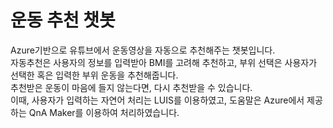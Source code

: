 # 운동 추천 챗봇

Azure기반으로 유튜브에서 운동영상을 자동으로 추천해주는 챗봇입니다.  
자동추천은 사용자의 정보를 입력받아 BMI를 고려해 추천하고, 부위 선택은 사용자가 선택한 혹은 입력한 부위 운동을 추천해줍니다.  
추천받은 운동이 마음에 들지 않는다면, 다시 추천받을 수 있습니다.  
이때, 사용자가 입력하는 자연어 처리는 LUIS를 이용하였고, 도움말은 Azure에서 제공하는 QnA Maker를 이용하여 처리하였습니다.  


